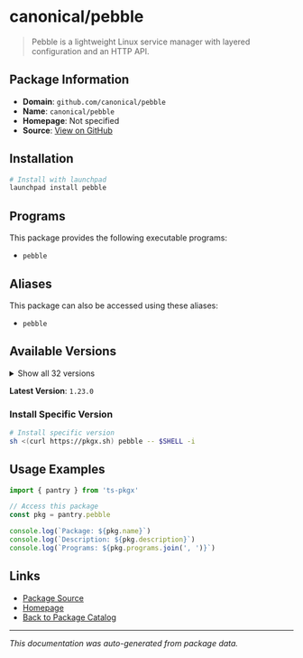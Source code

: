 # canonical/pebble

> Pebble is a lightweight Linux service manager with layered configuration and an HTTP API.

## Package Information

- **Domain**: `github.com/canonical/pebble`
- **Name**: `canonical/pebble`
- **Homepage**: Not specified
- **Source**: [View on GitHub](https://github.com/pkgxdev/pantry/tree/main/projects/github.com/canonical/pebble/package.yml)

## Installation

```bash
# Install with launchpad
launchpad install pebble
```

## Programs

This package provides the following executable programs:

- `pebble`

## Aliases

This package can also be accessed using these aliases:

- `pebble`

## Available Versions

<details>
<summary>Show all 32 versions</summary>

- `1.23.0`, `1.22.2`, `1.22.1`, `1.22.0`, `1.21.0`
- `1.20.0`, `1.19.2`, `1.19.1`, `1.19.0`, `1.18.0`
- `1.17.0`, `1.16.0`, `1.15.0`, `1.14.1`, `1.14.0`
- `1.13.0`, `1.12.0`, `1.11.0`, `1.10.2`, `1.10.1`
- `1.10.0`, `1.9.1`, `1.9.0`, `1.8.0`, `1.7.4`
- `1.7.3`, `1.7.2`, `1.7.1`, `1.7.0`, `1.4.2`
- `1.4.1`, `1.1.1`

</details>

**Latest Version**: `1.23.0`

### Install Specific Version

```bash
# Install specific version
sh <(curl https://pkgx.sh) pebble -- $SHELL -i
```

## Usage Examples

```typescript
import { pantry } from 'ts-pkgx'

// Access this package
const pkg = pantry.pebble

console.log(`Package: ${pkg.name}`)
console.log(`Description: ${pkg.description}`)
console.log(`Programs: ${pkg.programs.join(', ')}`)
```

## Links

- [Package Source](https://github.com/pkgxdev/pantry/tree/main/projects/github.com/canonical/pebble/package.yml)
- [Homepage](#)
- [Back to Package Catalog](../../../package-catalog.md)

---

*This documentation was auto-generated from package data.*

